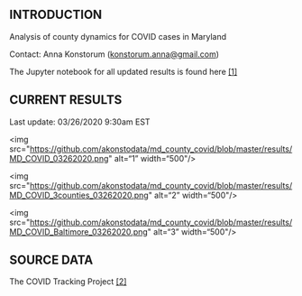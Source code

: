 INTRODUCTION
------------

Analysis of county dynamics for COVID cases in Maryland

Contact: Anna Konstorum (konstorum.anna@gmail.com)

The Jupyter notebook for all updated results is found here [[1]](https://github.com/akonstodata/md_county_covid/blob/master/code/MD_COVID_Dynamics.ipynb)

CURRENT RESULTS
------------
Last update: 03/26/2020 9:30am EST

<img src="https://github.com/akonstodata/md_county_covid/blob/master/results/MD_COVID_03262020.png" alt=“1” width=“500"/>

<img src="https://github.com/akonstodata/md_county_covid/blob/master/results/MD_COVID_3counties_03262020.png" alt=“2” width=“500"/>

<img src="https://github.com/akonstodata/md_county_covid/blob/master/results/MD_COVID_Baltimore_03262020.png" alt=“3” width=“500"/>


SOURCE DATA
------------
The COVID Tracking Project [[2]](https://covidtracking.com/)